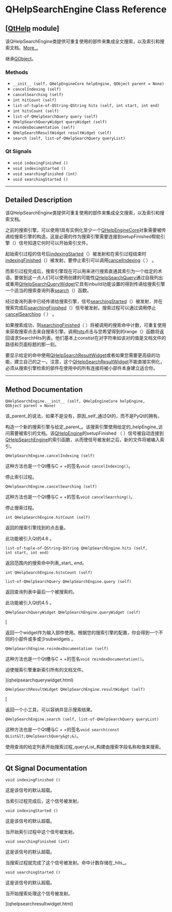 # QHelpSearchEngine Class Reference

## [[QtHelp](index.htm) module]

该QHelpSearchEngine类提供​​可重复使用的部件来集成全文搜索，以及索引和搜索文档。[More...](#details)

继承[QObject](qobject.html)。

### Methods

*   `__init__ (self, QHelpEngineCore helpEngine, QObject parent = None)`
*   `cancelIndexing (self)`
*   `cancelSearching (self)`
*   `int hitCount (self)`
*   `list-of-tuple-of-QString-QString hits (self, int start, int end)`
*   `int hitsCount (self)`
*   `list-of-QHelpSearchQuery query (self)`
*   `QHelpSearchQueryWidget queryWidget (self)`
*   `reindexDocumentation (self)`
*   `QHelpSearchResultWidget resultWidget (self)`
*   `search (self, list-of-QHelpSearchQuery queryList)`

### Qt Signals

*   `void indexingFinished ()`
*   `void indexingStarted ()`
*   `void searchingFinished (int)`
*   `void searchingStarted ()`

* * *

## Detailed Description

该QHelpSearchEngine类提供​​可重复使用的部件来集成全文搜索，以及索引和搜索文档。

之前的搜索引擎，可以使用1具有实例化至少一个[QHelpEngineCore](qhelpenginecore.html)对象需要被传递给搜索引擎的构造。这是必需的作为搜索引擎需要连接到setupFinished帮助引擎（）信号知道它何时可以开始索引文件。

起始索引过程的信号后[indexingStarted](qhelpsearchengine.html#indexingStarted)（）被发射和在索引过程结束时[indexingFinished](qhelpsearchengine.html#indexingFinished)（）被发射。要停止索引可以调用[cancelIndexing](qhelpsearchengine.html#cancelIndexing)（ ） 。

而索引过程完成后，搜索引擎现在可以用来进行搜索直通其索引为一个给定的术语。要做到这一点人们可以使用创建的可能性[QHelpSearchQuery](qhelpsearchquery.html)通过自我列出或重用[QHelpSearchQueryWidget](qhelpsearchquerywidget.html)它具有inbuild功能设置的得到传递给搜索引擎一个适当的搜索查询列表[search](qhelpsearchengine.html#search)（）函数。

经过查询列表中已经传递给搜索引擎，信号[searchingStarted](qhelpsearchengine.html#searchingStarted)（）被发射，并在搜索完成后[searchingFinished](qhelpsearchengine.html#searchingFinished)（）信号被发射。搜索过程可以通过调用停止[cancelSearching](qhelpsearchengine.html#cancelSearching)（ ） 。

如果搜索成功，则[searchingFinished](qhelpsearchengine.html#searchingFinished)（ ）将被调用的搜索命中计数，可重复使用来获取搜索点击来自搜索引擎。调用[hits](qhelpsearchengine.html#hits)点击与您希望得到的range（）函数将返回请求SearchHits列表。他们基本上constist在对字符串如该对的值是文档文件的路径和页面标题的那一刻。

要显示给定的命中使用[QHelpSearchResultWidget](qhelpsearchresultwidget.html)或者如果您需要更高级的功能，建立自己的之一。注意，这个[QHelpSearchResultWidget](qhelpsearchresultwidget.html)不能直接实例化，必须从搜索引擎检索的部件在使用中的所有连接将被小部件本身建立适合你。

* * *

## Method Documentation

```
QHelpSearchEngine.__init__ (self, QHelpEngineCore helpEngine, QObject parent = None)
```

该_parent_的说法，如果不是没有，原因_self_通过Qt的，而不是PyQt的拥有。

构造一个新的搜索引擎与给定_parent_。该搜索引擎使用给定的_helpEngine_访问需要被索引的文档。该[QHelpEngine](qhelpengine.html)的setupFinished （ ）信号被自动连接到[QHelpSearchEngine](qhelpsearchengine.html)的索引函数，从而使信号被发射之后，新的文件将被编入索引。

```
QHelpSearchEngine.cancelIndexing (self)
```

这种方法也是一个Qt槽与C + +的签名`void cancelIndexing()`。

停止索引过程。

```
QHelpSearchEngine.cancelSearching (self)
```

这种方法也是一个Qt槽与C + +的签名`void cancelSearching()`。

停止搜索过程。

```
int QHelpSearchEngine.hitCount (self)
```

返回的搜索引擎找到的点击量。

此功能被引入Qt的4.6 。

```
list-of-tuple-of-QString-QString QHelpSearchEngine.hits (self, int start, int end)
```

返回范围内的搜索命中列表_start_ _end_。

```
int QHelpSearchEngine.hitsCount (self)
```

```
list-of-QHelpSearchQuery QHelpSearchEngine.query (self)
```

返回查询列表中最后一个被搜索的。

此功能被引入Qt的4.5 。

```
QHelpSearchQueryWidget QHelpSearchEngine.queryWidget (self)
```

[

返回一个widget作为输入部件使用。根据您的搜索引擎的配置，你会得到一个不同的小部件或多或少subwidgets 。

```
QHelpSearchEngine.reindexDocumentation (self)
```

这种方法也是一个Qt槽与C + +的签名`void reindexDocumentation()`。

迫使搜索引擎重新索引所有的文档文件。

](qhelpsearchquerywidget.html)

```
QHelpSearchResultWidget QHelpSearchEngine.resultWidget (self)
```

[

返回一个小工具，可以容纳并显示搜索结果。

```
QHelpSearchEngine.search (self, list-of-QHelpSearchQuery queryList)
```

这种方法也是一个Qt槽与C + +的签名`void search(const QList&lt;QHelpSearchQuery&gt;&)`。

使用查询的给定列表开始搜索过程_queryList_构建由搜索字段名称和值来搜索。

* * *

## Qt Signal Documentation

```
void indexingFinished ()
```

这是该信号的默认超载。

当索引过程完成后，这个信号被发射。

```
void indexingStarted ()
```

这是该信号的默认超载。

当开始索引过程中这个信号被发射。

```
void searchingFinished (int)
```

这是该信号的默认超载。

当搜索过程就完成了这个信号被发射。命中计数存储在_hits_。

```
void searchingStarted ()
```

这是该信号的默认超载。

当开始搜索处理这个信号被发射。

](qhelpsearchresultwidget.html)